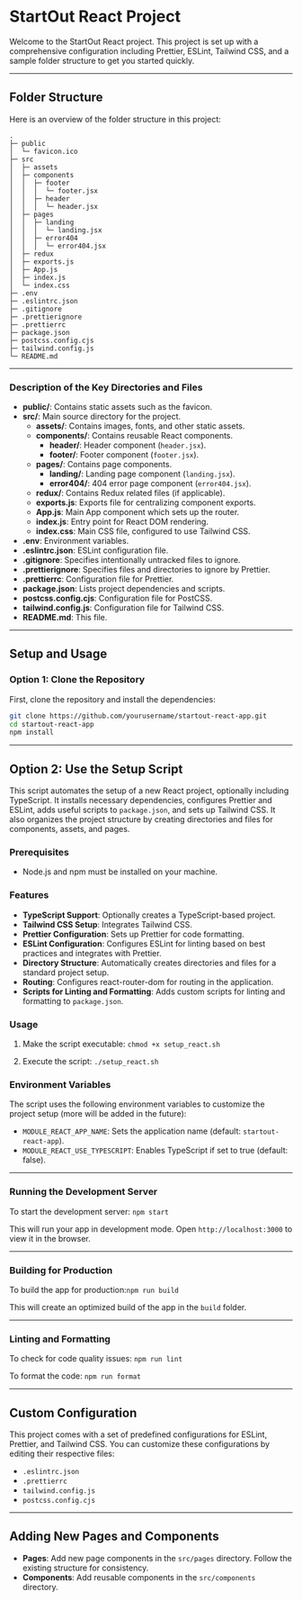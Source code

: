 # StartOut React Project

Welcome to the StartOut React project. This project is set up with a comprehensive configuration including Prettier, ESLint, Tailwind CSS, and a sample folder structure to get you started quickly.

---

## Folder Structure

Here is an overview of the folder structure in this project:

```
.
├─ public
│  └─ favicon.ico
├─ src
│  ├─ assets
│  ├─ components
│  │  ├─ footer
│  │  │  └─ footer.jsx
│  │  ├─ header
│  │  │  └─ header.jsx
│  ├─ pages
│  │  ├─ landing
│  │  │  └─ landing.jsx
│  │  ├─ error404
│  │  │  └─ error404.jsx
│  ├─ redux
│  ├─ exports.js
│  ├─ App.js
│  ├─ index.js
│  └─ index.css
├─ .env
├─ .eslintrc.json
├─ .gitignore
├─ .prettierignore
├─ .prettierrc
├─ package.json
├─ postcss.config.cjs
├─ tailwind.config.js
└─ README.md
```

---

### Description of the Key Directories and Files

- **public/**: Contains static assets such as the favicon.
- **src/**: Main source directory for the project.
   - **assets/**: Contains images, fonts, and other static assets.
   - **components/**: Contains reusable React components.
      - **header/**: Header component (`header.jsx`).
      - **footer/**: Footer component (`footer.jsx`).
   - **pages/**: Contains page components.
      - **landing/**: Landing page component (`landing.jsx`).
      - **error404/**: 404 error page component (`error404.jsx`).
   - **redux/**: Contains Redux related files (if applicable).
   - **exports.js**: Exports file for centralizing component exports.
   - **App.js**: Main App component which sets up the router.
   - **index.js**: Entry point for React DOM rendering.
   - **index.css**: Main CSS file, configured to use Tailwind CSS.
- **.env**: Environment variables.
- **.eslintrc.json**: ESLint configuration file.
- **.gitignore**: Specifies intentionally untracked files to ignore.
- **.prettierignore**: Specifies files and directories to ignore by Prettier.
- **.prettierrc**: Configuration file for Prettier.
- **package.json**: Lists project dependencies and scripts.
- **postcss.config.cjs**: Configuration file for PostCSS.
- **tailwind.config.js**: Configuration file for Tailwind CSS.
- **README.md**: This file.

---

## Setup and Usage

### Option 1: Clone the Repository

First, clone the repository and install the dependencies:

```bash
git clone https://github.com/yourusername/startout-react-app.git
cd startout-react-app
npm install
```
---
## Option 2: Use the Setup Script

This script automates the setup of a new React project, optionally including TypeScript. It installs necessary dependencies, configures Prettier and ESLint, adds useful scripts to `package.json`, and sets up Tailwind CSS. It also organizes the project structure by creating directories and files for components, assets, and pages.

### Prerequisites

- Node.js and npm must be installed on your machine.

### Features

- **TypeScript Support**: Optionally creates a TypeScript-based project.
- **Tailwind CSS Setup**: Integrates Tailwind CSS.
- **Prettier Configuration**: Sets up Prettier for code formatting.
- **ESLint Configuration**: Configures ESLint for linting based on best practices and integrates with Prettier.
- **Directory Structure**: Automatically creates directories and files for a standard project setup.
- **Routing**: Configures react-router-dom for routing in the application.
- **Scripts for Linting and Formatting**: Adds custom scripts for linting and formatting to `package.json`.

### Usage

1. Make the script executable: `chmod +x setup_react.sh`


2. Execute the script: `./setup_react.sh`


### Environment Variables

The script uses the following environment variables to customize the project setup (more will be added in the future):

- `MODULE_REACT_APP_NAME`: Sets the application name (default: `startout-react-app`).
- `MODULE_REACT_USE_TYPESCRIPT`: Enables TypeScript if set to true (default: false).

---

### Running the Development Server

To start the development server: `npm start`

This will run your app in development mode. Open `http://localhost:3000` to view it in the browser.

---

### Building for Production

To build the app for production:`npm run build`

This will create an optimized build of the app in the `build` folder.

---

### Linting and Formatting

To check for code quality issues: `npm run lint`

To format the code: `npm run format`

---

## Custom Configuration

This project comes with a set of predefined configurations for ESLint, Prettier, and Tailwind CSS. You can customize these configurations by editing their respective files:

- `.eslintrc.json`
- `.prettierrc`
- `tailwind.config.js`
- `postcss.config.cjs`

---

## Adding New Pages and Components

- **Pages**: Add new page components in the `src/pages` directory. Follow the existing structure for consistency.
- **Components**: Add reusable components in the `src/components` directory.